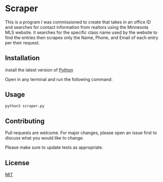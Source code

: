 # Scraper

This is a program I was commissioned to create that takes in an office ID and searches for contact information from realtors using the Minnesota MLS website. it searches for the specific class name used by the website to find the entries then scrapes only the Name, Phone, and Email of each entry per their request.

## Installation

install the latest version of [Python](https://www.python.org/downloads/)

Open in any terminal and run the following command:

## Usage

```python
python3 scraper.py
```


## Contributing

Pull requests are welcome. For major changes, please open an issue first
to discuss what you would like to change.

Please make sure to update tests as appropriate.

## License

[MIT](https://choosealicense.com/licenses/mit/)
